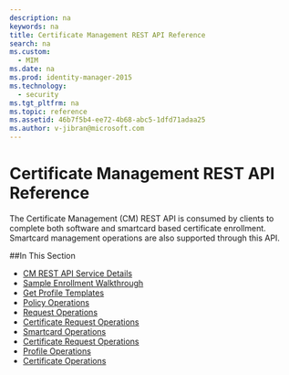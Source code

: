 ```yaml
---
description: na
keywords: na
title: Certificate Management REST API Reference
search: na
ms.custom: 
  - MIM
ms.date: na
ms.prod: identity-manager-2015
ms.technology: 
  - security
ms.tgt_pltfrm: na
ms.topic: reference
ms.assetid: 46b7f5b4-ee72-4b68-abc5-1dfd71adaa25
ms.author: v-jibran@microsoft.com
---
```

# Certificate Management REST API Reference
The Certificate Management (CM) REST API is consumed by clients to complete both software and smartcard based certificate enrollment. Smartcard management operations are also supported through this API.

##In This Section

- [CM REST API Service Details](CM_REST_API_Service_Details.md)
- [Sample Enrollment Walkthrough](Sample_Enrollment_Walkthrough.md)
- [Get Profile Templates](Get_Profile_Templates.md)
- [Policy Operations](Policy_Operations.md)
- [Request Operations](Request_Operations.md)
- [Certificate Request Operations](Certificate_Request_Operations.md)
- [Smartcard Operations](Smartcard_Operations.md)
- [Certificate Request Operations](Certificate_Request_Operations.md)
- [Profile Operations](Profile_Operations.md)
- [Certificate Operations](Certificate_Operations.md)
